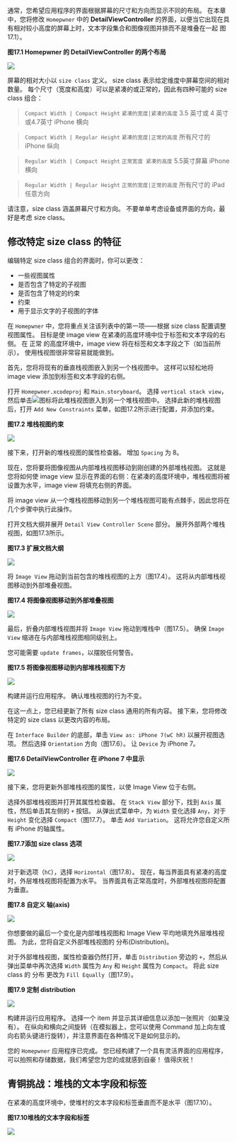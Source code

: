 通常，您希望应用程序的界面根据屏幕的尺寸和方向而显示不同的布局。 在本章中，您将修改 `Homepwner` 中的 **DetailViewController** 的界面，以便当它出现在具有相对较小高度的屏幕上时，文本字段集合和图像视图并排而不是堆叠在一起 图17.1）。

**图17.1 Homepwner 的 DetailViewController 的两个布局**

![](http://git.oschina.net/JoeHongfa/images/raw/master/ios%20Programming%206th/figure17.1.png)

屏幕的相对大小以 `size class` 定义。 size class 表示给定维度中屏幕空间的相对数量。 每个尺寸（宽度和高度）可以是紧凑的或正常的，因此有四种可能的 size class 组合：

> `Compact Width | Compact Height`
> `紧凑的宽度|紧凑的高度`
3.5 英寸或 4 英寸 或4.7英寸 iPhone 横向 

> `Compact Width | Regular Height`
> `紧凑的宽度|正常的高度`
所有尺寸的 iPhone  纵向 

> `Regular Width | Compact Height`
>`正常宽度 紧凑的高度`
5.5英寸屏幕 iPhone 横向 

> `Regular Width | Regular Height`
> `正常的宽度|正常的高度`
所有尺寸的 iPad 任意方向

请注意，size class 涵盖屏幕尺寸和方向。 不要单单考虑设备或界面的方向，最好是考虑 size class。

## 修改特定 size class 的特征 ##

编辑特定 size class 组合的界面时，你可以更改：

- 一些视图属性
- 是否包含了特定的子视图
- 是否包含了特定的约束
- 约束
- 用于显示文字的子视图的字体

在 `Homepwner` 中，您将重点关注该列表中的第一项——根据 size class 配置调整视图属性。 目标是使
 image view 在紧凑的高度环境中位于标签和文本字段的右侧。 在 正常 的高度环境中，image view 将在标签和文本字段之下（如当前所示）。 使用栈视图很非常容易就能做到。

首先，您将将现有的垂直栈视图嵌入到另一个栈视图中。 这样可以轻松地将 image view 添加到标签和文本字段的右侧。

打开 `Homepwner.xcodeproj` 和 `Main.storyboard`。 选择 `vertical stack view`，然后单击![](http://upload-images.jianshu.io/upload_images/1230738-2d627ac6e008aa93.png?imageMogr2/auto-orient/strip%7CimageView2/2/w/1240)图标将此堆栈视图嵌入到另一个堆栈视图中。 选择此新的堆栈视图后，打开 `Add New Constraints` 菜单，如图17.2所示进行配置，并添加约束。

**图17.2 堆栈视图约束**

![](http://git.oschina.net/JoeHongfa/images/raw/master/ios%20Programming%206th/figure17.2.png)

接下来，打开新的堆栈视图的属性检查器。 增加 `Spacing` 为 8。

现在，您将要将图像视图从内部堆栈视图移动到刚创建的外部堆栈视图。 这就是您将如何使 image view 显示在界面的右侧：在紧凑的高度环境中，堆栈视图将被设置为水平，image view 将填充右侧的界面。

将 image view 从一个堆栈视图移动到另一个堆栈视图可能有点棘手，因此您将在几个步骤中执行此操作。

打开文档大纲并展开 `Detail View Controller Scene` 部分。 展开外部两个堆栈视图，如图17.3所示。

**图17.3 扩展文档大纲**

![](http://git.oschina.net/JoeHongfa/images/raw/master/ios%20Programming%206th/figure17.3.png)

将 `Image View` 拖动到当前包含的堆栈视图的上方（图17.4）。 这将从内部堆栈视图移动到外部堆叠视图。

**图17.4 将图像视图移动到外部堆叠视图**

![](http://git.oschina.net/JoeHongfa/images/raw/master/ios%20Programming%206th/figure17.4.png)

最后，折叠内部堆栈视图并将 `Image View` 拖动到堆栈中（图17.5）。 确保 `Image View` 缩进在与内部堆栈视图相同级别上。

您可能需要 `update frames`，以摆脱任何警告。

**图17.5 将图像视图移动到内部堆栈视图下方**

![](http://git.oschina.net/JoeHongfa/images/raw/master/ios%20Programming%206th/figure17.5.png)

构建并运行应用程序。 确认堆栈视图的行为不变。

在这一点上，您已经更新了所有 size class 通用的所有内容。 接下来，您将修改特定的 size class 以更改内容的布局。

在 `Interface Builder` 的底部，单击 `View as: iPhone 7(wC hR)` 以展开视图选项。 然后选择 `Orientation` 方向（图17.6）。 让 `Device` 为 iPhone 7。

**图17.6 DetailViewController 在 iPhone 7 中显示**

![](http://git.oschina.net/JoeHongfa/images/raw/master/ios%20Programming%206th/figure17.6.png)

接下来，您将更新外部堆栈视图的属性，以使 Image View 位于右侧。

选择外部堆栈视图并打开其属性检查器。 在 `Stack View` 部分下，找到 `Axis` 属性，然后单击其左侧的 `+` 按钮。 从弹出式菜单中，为 `Width` 变化选择 `Any`，对于 `Height` 变化选择 `Compact`（图17.7）。 单击 `Add Variation`。 这将允许您自定义所有 iPhone 的轴属性。

**图17.7添加 size class 选项**

![](http://git.oschina.net/JoeHongfa/images/raw/master/ios%20Programming%206th/figure17.7.png)

对于新选项（`hC`），选择 `Horizontal`（图17.8）。 现在，每当界面具有紧凑的高度时，外层堆栈视图将配置为水平。 当界面具有正常高度时，外部堆栈视图将配置为垂直。

**图17.8 自定义 轴(axis)**

![](http://git.oschina.net/JoeHongfa/images/raw/master/ios%20Programming%206th/figure17.8.png)

你想要做的最后一个变化是内部堆栈视图和 Image View 平均地填充外层堆栈视图。 为此，您将自定义外部堆栈视图的 分布(Distribution)。

对于外部堆栈视图，属性检查器仍然打开，单击 `Distribution` 旁边的 `+`，然后从弹出菜单中再次选择 `Width` 属性为 `Any` 和 `Height` 属性为 `Compact`。 将此 size class 的 分布 更改为 `Fill Equally`（图17.9）。

**图17.9 定制 distribution**

![](http://git.oschina.net/JoeHongfa/images/raw/master/ios%20Programming%206th/figure17.9.png)

构建并运行应用程序。 选择一个 item 并显示其详细信息以添加一张照片（如果没有）。 在纵向和横向之间旋转（在模拟器上，您可以使用 Command 加上向左或向右箭头键进行旋转），并注意界面在各种情况下是如何显示的。

您的 `Homepwner` 应用程序已完成。 您已经构建了一个具有灵活界面的应用程序，可以拍照和存储数据，我们希望您为您的成就感到自豪！ 值得庆祝！

## 青铜挑战：堆栈的文本字段和标签 ##

在紧凑的高度环境中，使堆村的文本字段和标签垂直而不是水平（图17.10）。

**图17.10堆栈的文本字段和标签**

![](http://git.oschina.net/JoeHongfa/images/raw/master/ios%20Programming%206th/figure17.10.png)